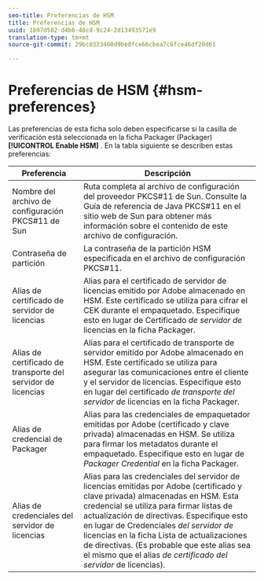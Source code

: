 ```yaml
---
seo-title: Preferencias de HSM
title: Preferencias de HSM
uuid: 1b97d582-d4b6-48cd-9c24-2d13493571e9
translation-type: tm+mt
source-git-commit: 29bc8323460d9be0fce66cbea7c6fce46df20d61

---
```



# Preferencias de HSM {#hsm-preferences}

Las preferencias de esta ficha solo deben especificarse si la casilla de verificación está seleccionada en la ficha Packager (Packager) **[!UICONTROL Enable HSM]** . En la tabla siguiente se describen estas preferencias:

| Preferencia | Descripción |
|---|---|
| Nombre del archivo de configuración PKCS#11 de Sun | Ruta completa al archivo de configuración del proveedor PKCS#11 de Sun. Consulte la Guía de referencia de Java PKCS#11 en el sitio web de Sun para obtener más información sobre el contenido de este archivo de configuración. |
| Contraseña de partición | La contraseña de la partición HSM especificada en el archivo de configuración PKCS#11. |
| Alias de certificado de servidor de licencias | Alias para el certificado de servidor de licencias emitido por Adobe almacenado en HSM. Este certificado se utiliza para cifrar el CEK durante el empaquetado. Especifique esto en lugar de Certificado *de servidor de* licencias en la ficha Packager. |
| Alias de certificado de transporte del servidor de licencias | Alias para el certificado de transporte de servidor emitido por Adobe almacenado en HSM. Este certificado se utiliza para asegurar las comunicaciones entre el cliente y el servidor de licencias. Especifique esto en lugar del certificado *de transporte del servidor de* licencias en la ficha Packager. |
| Alias de credencial de Packager | Alias para las credenciales de empaquetador emitidas por Adobe (certificado y clave privada) almacenadas en HSM. Se utiliza para firmar los metadatos durante el empaquetado. Especifique esto en lugar de *Packager Credential* en la ficha Packager. |
| Alias de credenciales del servidor de licencias | Alias para las credenciales del servidor de licencias emitidas por Adobe (certificado y clave privada) almacenadas en HSM. Esta credencial se utiliza para firmar listas de actualización de directivas. Especifique esto en lugar de Credenciales *del servidor de* licencias en la ficha Lista de actualizaciones de directivas. (Es probable que este alias sea el mismo que el alias *de certificado del servidor* de licencias). |

